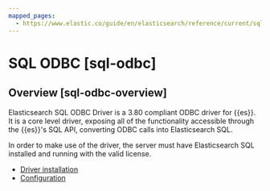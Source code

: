 ```yaml
---
mapped_pages:
  - https://www.elastic.co/guide/en/elasticsearch/reference/current/sql-odbc.html
---
```


# SQL ODBC [sql-odbc]


## Overview [sql-odbc-overview] 

Elasticsearch SQL ODBC Driver is a 3.80 compliant ODBC driver for {{es}}. It is a core level driver, exposing all of the functionality accessible through the {{es}}'s SQL API, converting ODBC calls into Elasticsearch SQL.

In order to make use of the driver, the server must have Elasticsearch SQL installed and running with the valid license.

* [Driver installation](sql-odbc-installation.md)
* [Configuration](sql-odbc-setup.md)



